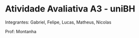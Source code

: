 # Atividade Avaliativa A3 - uniBH
Integrantes: Gabriel, Felipe, Lucas, Matheus, Nicolas

Prof: Montanha

